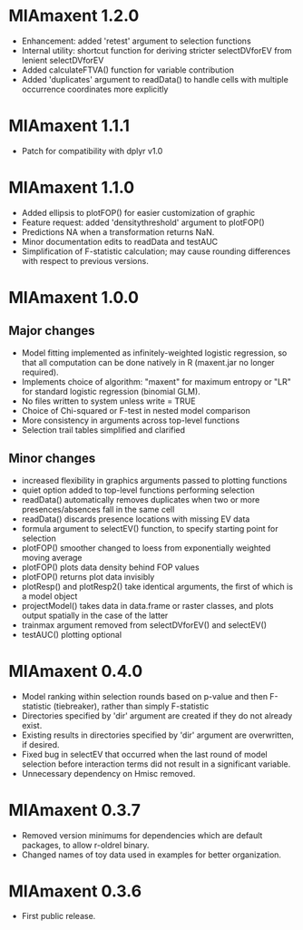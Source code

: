 # MIAmaxent 1.2.0

* Enhancement: added 'retest' argument to selection functions
* Internal utility: shortcut function for deriving stricter selectDVforEV from lenient selectDVforEV
* Added calculateFTVA() function for variable contribution
* Added 'duplicates' argument to readData() to handle cells with multiple occurrence coordinates more explicitly 

# MIAmaxent 1.1.1

* Patch for compatibility with dplyr v1.0

# MIAmaxent 1.1.0

* Added ellipsis to plotFOP() for easier customization of graphic
* Feature request: added 'densitythreshold' argument to plotFOP()
* Predictions NA when a transformation returns NaN. 
* Minor documentation edits to readData and testAUC
* Simplification of F-statistic calculation; may cause rounding differences with respect to previous versions.

# MIAmaxent 1.0.0

## Major changes

* Model fitting implemented as infinitely-weighted logistic regression, so that all computation can be done natively in R (maxent.jar no longer required).
* Implements choice of algorithm: "maxent" for maximum entropy or "LR" for standard logistic regression (binomial GLM).
* No files written to system unless write = TRUE
* Choice of Chi-squared or F-test in nested model comparison
* More consistency in arguments across top-level functions
* Selection trail tables simplified and clarified

## Minor changes

* increased flexibility in graphics arguments passed to plotting functions
* quiet option added to top-level functions performing selection
* readData() automatically removes duplicates when two or more presences/absences fall in the same cell
* readData() discards presence locations with missing EV data
* formula argument to selectEV() function, to specify starting point for selection
* plotFOP() smoother changed to loess from exponentially weighted moving average
* plotFOP() plots data density behind FOP values
* plotFOP() returns plot data invisibly
* plotResp() and plotResp2() take identical arguments, the first of which is a model object
* projectModel() takes data in data.frame or raster classes, and plots output spatially in the case of the latter
* trainmax argument removed from selectDVforEV() and selectEV()
* testAUC() plotting optional

# MIAmaxent 0.4.0

* Model ranking within selection rounds based on p-value and then F-statistic (tiebreaker), rather than simply F-statistic
* Directories specified by 'dir' argument are created if they do not already exist.
* Existing results in directories specified by 'dir' argument are overwritten, if desired.
* Fixed bug in selectEV that occurred when the last round of model selection before interaction terms did not result in a significant variable.
* Unnecessary dependency on Hmisc removed.

# MIAmaxent 0.3.7

* Removed version minimums for dependencies which are default packages, to allow r-oldrel binary.
* Changed names of toy data used in examples for better organization.

# MIAmaxent 0.3.6

* First public release.




